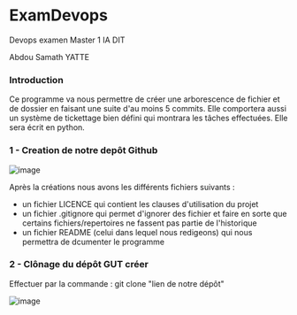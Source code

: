 # ExamDevops
Devops examen Master 1 IA DIT

Abdou Samath YATTE

### Introduction
Ce programme va nous permettre de créer une arborescence de fichier et de dossier en faisant une suite d'au moins 5 commits. Elle comportera aussi un système de tickettage bien défini qui montrara les tâches effectuées.
Elle sera écrit en python.

 ### 1 - Creation de notre depôt Github

![image](https://github.com/AboSamath/ExamDevops/assets/41702342/f638d9bc-bc30-4c5a-8570-1d69cbae1431)

Après la créations nous avons les différents fichiers suivants : 
- un fichier LICENCE qui contient les clauses d'utilisation du projet
- un fichier .gitignore qui permet d'ignorer des fichier et faire en sorte que certains fichiers/repertoires ne fassent pas partie de l'historique
- un fichier README (celui dans lequel nous redigeons) qui nous permettra de dcumenter le programme

### 2 - Clônage du dépôt GUT créer 

Effectuer par la commande : git clone "lien de notre dépôt"

![image](https://github.com/AboSamath/ExamDevops/assets/41702342/a7c68cfe-2e7c-413d-87c7-79f665220ef8)






